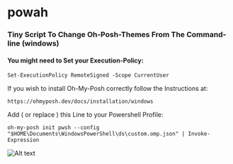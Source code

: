 # powah
### Tiny Script To Change Oh-Posh-Themes From The Command-line (windows)
#### You might need to Set your Execution-Policy:
```
Set-ExecutionPolicy RemoteSigned -Scope CurrentUser
```
If you wish to install Oh-My-Posh correctly follow the Instructions at:
```
https://ohmyposh.dev/docs/installation/windows
```
Add ( or replace ) this Line to your Powershell Profile: 
```
oh-my-posh init pwsh --config "$HOME\Documents\WindowsPowerShell\ds\custom.omp.json" | Invoke-Expression
```



![![Alt text](https://img.youtube.com/vi/VID/0.jpg)](https://www.youtube.com/watch?v=VID)
